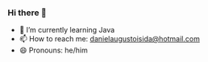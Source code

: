### Hi there 👋


- 🌱 I’m currently learning Java
- 📫 How to reach me: danielaugustoisida@hotmail.com
- 😄 Pronouns: he/him
